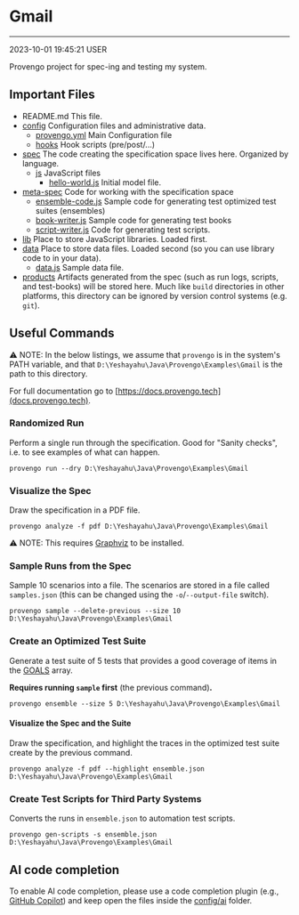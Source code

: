 # Gmail

---
2023-10-01 19:45:21
USER

Provengo project for spec-ing and testing my system.


## Important Files

* README.md This file.
* [config](config) Configuration files and administrative data.
    * [provengo.yml](config/provengo.yml) Main Configuration file
    * [hooks](config/hooks) Hook scripts (pre/post/...)
* [spec](spec) The code creating the specification space lives here. Organized by language.
    * [js](spec/js) JavaScript files
      * [hello-world.js](spec/js/hello-world.js) Initial model file.
* [meta-spec](meta-spec) Code for working with the specification space
    * [ensemble-code.js](meta-spec/ensemble-code.js) Sample code for generating test optimized test suites (ensembles)
    * [book-writer.js](meta-spec/book-writer.js) Sample code for generating test books
    * [script-writer.js](meta-spec/script-writer.js) Code for generating test scripts.
* [lib](lib) Place to store JavaScript libraries. Loaded first.
* [data](data) Place to store data files. Loaded second (so you can use library code to in your data).
    * [data.js](data/data.js) Sample data file.
* [products](products) Artifacts generated from the spec (such as run logs, scripts, and test-books) will be stored here. Much like `build` directories in other platforms, this directory can be ignored by version control systems (e.g. `git`).


## Useful Commands

⚠️ NOTE: In the below listings, we assume that `provengo` is in the system's PATH variable, and that `D:\Yeshayahu\Java\Provengo\Examples\Gmail` is the path to this directory.

For full documentation go to [https://docs.provengo.tech](docs.provengo.tech).

### Randomized Run 

Perform a single run through the specification. Good for "Sanity checks", i.e. to see examples of what can happen.

    provengo run --dry D:\Yeshayahu\Java\Provengo\Examples\Gmail


### Visualize the Spec

Draw the specification in a PDF file.

    provengo analyze -f pdf D:\Yeshayahu\Java\Provengo\Examples\Gmail


⚠️ NOTE: This requires [Graphviz](http://graphviz.org) to be installed.


### Sample Runs from the Spec

Sample 10 scenarios into a file. The scenarios are stored in a file called `samples.json` (this can be changed using the `-o`/`--output-file` switch).

    provengo sample --delete-previous --size 10 D:\Yeshayahu\Java\Provengo\Examples\Gmail


### Create an Optimized Test Suite

Generate a test suite of 5 tests that provides a good coverage of items in the [GOALS](z-ranking.js#L18) array.

**Requires running `sample` first** (the previous command)**.**

    provengo ensemble --size 5 D:\Yeshayahu\Java\Provengo\Examples\Gmail

#### Visualize the Spec and the Suite

Draw the specification, and highlight the traces in the optimized test suite create by the previous command.

    provengo analyze -f pdf --highlight ensemble.json D:\Yeshayahu\Java\Provengo\Examples\Gmail

### Create Test Scripts for Third Party Systems

Converts the runs in `ensemble.json` to automation test scripts.

    provengo gen-scripts -s ensemble.json D:\Yeshayahu\Java\Provengo\Examples\Gmail

## AI code completion
To enable AI code completion, please use a code completion plugin (e.g., [GitHub Copilot](https://github.com/features/copilot)) and keep open the files inside the [config/ai](config/ai) folder.
